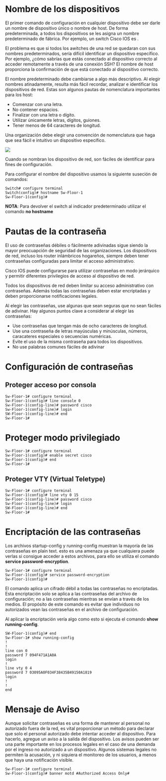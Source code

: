 # Nombre de los dispositivos

El primer comando de configuración en cualquier dispositivo debe ser darle un nombre de dispositivo único o nombre de host. De forma predeterminada, a todos los dispositivos se les asigna un nombre predeterminado de fábrica. Por ejemplo, un switch Cisco IOS es .

El problema es que si todos los awitches de una red se quedaran con sus nombres predeterminados, sería difícil identificar un dispositivo específico. Por ejemplo, ¿cómo sabrías que estás conectado al dispositivo correcto al acceder remotamente a través de una conexión SSH? El nombre de host proporciona la confirmación de que está conectado al dispositivo correcto.

El nombre predeterminado debe cambiarse a algo más descriptivo. Al elegir nombres atinadamente, resulta más fácil recordar, analizar e identificar los dispositivos de red. Estas son algunos pautas de nomenclatura importantes para los host:

-   Comenzar con una letra.
-   No contener espacios.
-   Finalizar con una letra o dígito.
-   Utilizar únicamente letras, dígitos, guiones.
-   Tener menos de 64 caracteres de longitud.

Una organización debe elegir una convención de nomenclatura que haga que sea fácil e intuitivo un dispositivo específico.

![](https://ccnadesdecero.es/wp-content/uploads/2017/11/Cambiar-Nombres-de-host-en-Swtich.png)
	
Cuando se nombran los dispositivo de red, son fáciles de identificar para fines de configuración.

Para configurar el nombre del dispositivo usamos la siguiente suseción de comandos:

```cisco
Switch# configure terminal
Switch(config)# hostname Sw-Floor-1
Sw-Floor-1(config)# 
```

**NOTA**: Para devolver el switch al indicador predeterminado utilizar el comando **no hostname**

# Pautas de la contraseña

El uso de contraseñas débiles o fácilmente adivinadas sigue siendo la mayor preocuapción de seguridad de las organizaciones. Los dispositivos de red, incluso los router inlámbricos hogareños, siempre deben tener contraseñas configuradas para limitar el acceso administrativo.

Cisco IOS puede configurarse para utilizar contraseñas en modo jerárquico y permitir diferentes privilegios de acceso al dispositivo de red.

Todos los dispositivos de red deben limitar su acceso administrativo con contraseñas. Además todas las contraseñas deben estar encriptadas y deben proporcionarse notificaciones legales.

Al elegir las contraseñas, use algunas que sean seguras que no sean fáciles de adivinar. Hay algunos puntos clave a considerar al elegir las contraseñas:

-   Use contraseñas que tengan más de ocho caracteres de longitud.
-   Use una contraseña de letras mayúsculas y minúsculas, números, caracateres especiales o secuencias numéricas.
-   Evite el uso de la misma contraseña para todos los dispositivos.
-   No use palabras comunes fáciles de adivinar

# Configuración de contraseñas

## Proteger acceso por consola

```cisco
Sw-Floor-1# configure terminal
Sw-Floor-1(config)# line console 0
Sw-Floor-1(config-line)# password cisco
Sw-Floor-1(config-line)# login
SW-Floor-1(config-line)# end
Sw-Floor-1#
```

# Proteger modo privilegiado

```cisco
Sw-Floor-1# configure terminal
Sw-Floor-1(config)# enable secret cisco
Sw-Floor-1(config)# end
Sw-Floor-1#
```

## Proteger VTY (Virtual Teletype)

```cisco
Sw-Floor-1# configure terminal
Sw-Floor-1(config)# line vty 0 15
Sw-Floor-1(config-line)# password cisco 
Sw-Floor-1(config-line)# login 
SW-Floor-1(config-line)# end
Sw-Floor-1#
```

# Encriptación de las contraseñas

Los archivos startup-config y running-config muestran la mayoría de las contraseñas en plain text. esto es una amenaza ya que cualquiera puede verlas si consigue acceder a estos archivos, para ello se utiliza el comando **service password-encryption**.

```cisco
Sw-Floor-1# configure terminal
Sw-Floor-1(config)# service password-encryption
Sw-Floor-1(config)#
```

El comando aplica un cifrado débil a todas las contraseñas no encriptadas. Esta encriptación solo se aplica a las contraseñas del archivo de configuración; no a las contraseñas mientras se envían a través de los medios. El propósito de este comando es evitar que individuos no autorizados vean las contraseñas en el archivo de configuración.

Al aplicar la encriptación vería algo como esto si ejecuta el comando **show running-config**.

```cisco
SW-Floor-1(config)# end
Sw-Floor-1# show running-config
!
!
line con 0
password 7 094F471A1A0A 
login
!
line vty 0 4
password 7 03095A0F034F38435B49150A1819
login
!
!
end
```

# Mensaje de Aviso

Aunque solicitar contraseñas es una forma de mantener al personal no autorizado fuera de la red, es vital proporcionar un método para declarar que solo el personal autorizado debe intentar acceder al dispositivo. Para hacerlo, agregue un aviso a la salida del dispositivo. Los avisos pueden ser una parte importante en los procesos legales en el caso de una demanda por el ingreso no autorizado a un dispositivo. Algunos sistemas legales no permiten la acusación, y ni siquiera el monitoreo de los usuarios, a menos que haya una notificación visible.
```cisco
Sw-Floor-1# configure terminal 
Sw-Floor-1(config)# banner motd #Authorized Access Only#
```